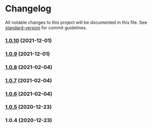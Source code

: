 # Changelog

All notable changes to this project will be documented in this file. See [standard-version](https://github.com/conventional-changelog/standard-version) for commit guidelines.

### [1.0.10](https://github.com/getnacelle/nacelle-littledata-nuxt-module/compare/v1.0.9...v1.0.10) (2021-12-01)

### [1.0.9](https://github.com/getnacelle/nacelle-littledata-nuxt-module/compare/v1.0.8...v1.0.9) (2021-12-01)

### [1.0.8](https://github.com/getnacelle/nacelle-littledata-nuxt-module/compare/v1.0.7...v1.0.8) (2021-02-04)

### [1.0.7](https://github.com/getnacelle/nacelle-littledata-nuxt-module/compare/v1.0.6...v1.0.7) (2021-02-04)

### [1.0.6](https://github.com/getnacelle/nacelle-littledata-nuxt-module/compare/v1.0.5...v1.0.6) (2021-02-04)

### [1.0.5](https://github.com/getnacelle/nacelle-littledata-nuxt-module/compare/v1.0.4...v1.0.5) (2020-12-23)

### 1.0.4 (2020-12-23)
